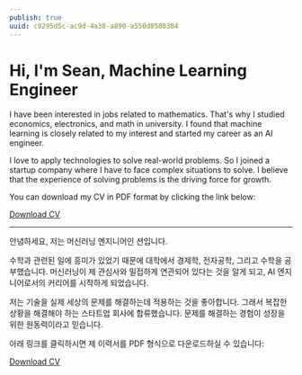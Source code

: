 ```yaml
---
publish: true
uuid: c0295d5c-ac9d-4a38-a890-a550d8508304
---
```


# Hi, I'm Sean, Machine Learning Engineer

I have been interested in jobs related to mathematics. That's why I studied economics, electronics, and math in university. I found that machine learning is closely related to my interest and started my career as an AI engineer.

I love to apply technologies to solve real-world problems. So I joined a startup company where I have to face complex situations to solve. I believe that the experience of solving problems is the driving force for growth.

You can download my CV in PDF format by clicking the link below:

<a href="assets/resume.pdf" download="resume.pdf">Download CV</a>

---

안녕하세요, 저는 머신러닝 엔지니어인 션입니다.

수학과 관련된 일에 흥미가 있었기 때문에 대학에서 경제학, 전자공학, 그리고 수학을 공부했습니다. 머신러닝이 제 관심사와 밀접하게 연관되어 있다는 것을 알게 되고, AI 엔지니어로서의 커리어를 시작하게 되었습니다.

저는 기술을 실제 세상의 문제를 해결하는데 적용하는 것을 좋아합니다. 그래서 복잡한 상황을 해결해야 하는 스타트업 회사에 합류했습니다. 문제를 해결하는 경험이 성장을 위한 원동력이라고 믿습니다.

아래 링크를 클릭하시면 제 이력서를 PDF 형식으로 다운로드하실 수 있습니다:

<a href="assets/resume.pdf" download="resume.pdf">Download CV</a>